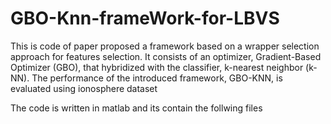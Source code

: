 # GBO-Knn-frameWork-for-LBVS
This is code of paper proposed a framework based on a wrapper selection approach for features selection. It consists of an optimizer, Gradient-Based Optimizer (GBO), that hybridized with the  classifier, k-nearest neighbor (k-NN). The performance of the introduced framework, GBO-KNN, is evaluated using ionosphere dataset

The code is written in matlab and its contain the follwing files


